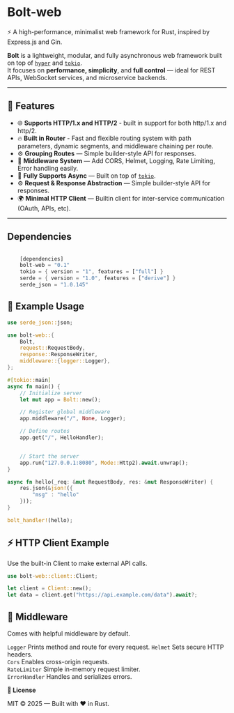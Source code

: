 # Bolt-web

⚡ A high-performance, minimalist web framework for Rust, inspired by Express.js and Gin.

**Bolt** is a lightweight, modular, and fully asynchronous web framework built on top of [`hyper`](https://github.com/hyperium/hyper) and [`tokio`](https://tokio.rs/).  
It focuses on **performance, simplicity**, and **full control** — ideal for REST APIs, WebSocket services, and microservice backends.

---

## 🚀 Features

- 🌐 **Supports HTTP/1.x and HTTP/2** - built in support for both http/1.x and http/2.
- 🔥 **Built in Router** - Fast and flexible routing system with path parameters, dynamic segments, and middleware chaining per route.
- ⚙️ **Grouping Routes** — Simple builder-style API for responses.
- 🧩 **Middleware System** — Add CORS, Helmet, Logging, Rate Limiting, Error handling easily.
- 🔄 **Fully Supports Async** — Built on top of [`tokio`](https://tokio.rs/).
- ⚙️ **Request & Response Abstraction** — Simple builder-style API for responses.
- 🌍 **Minimal HTTP Client** — Builtin client for inter-service communication (OAuth, APIs, etc).

---

## Dependencies

```rust

    [dependencies]
    bolt-web = "0.1"
    tokio = { version = "1", features = ["full"] }
    serde = { version = "1.0", features = ["derive"] }
    serde_json = "1.0.145"

```

## 🦀 Example Usage

```rust
use serde_json::json;

use bolt-web::{
    Bolt,
    request::RequestBody,
    response::ResponseWriter,
    middleware::{logger::Logger},
};

#[tokio::main]
async fn main() {
    // Initialize server
    let mut app = Bolt::new();

    // Register global middleware
    app.middleware("/", None, Logger);

    // Define routes
    app.get("/", HelloHandler);


    // Start the server
    app.run("127.0.0.1:8080", Mode::Http2).await.unwrap();
}

async fn hello(_req: &mut RequestBody, res: &mut ResponseWriter) {
    res.json(&json!({
        "msg" : "hello"
    }));
}

bolt_handler!(hello);

```

## ⚡ HTTP Client Example

Use the built-in Client to make external API calls.

```rust
use bolt-web::client::Client;

let client = Client::new();
let data = client.get("https://api.example.com/data").await?;

```

## 🔧 Middleware

Comes with helpful middleware by default.

`Logger` Prints method and route for every request.
`Helmet` Sets secure HTTP headers.  
`Cors` Enables cross-origin requests.  
`RateLimiter` Simple in-memory request limiter.  
`ErrorHandler` Handles and serializes errors.

**🧠 License**

MIT © 2025 — Built with ❤️ in Rust.
